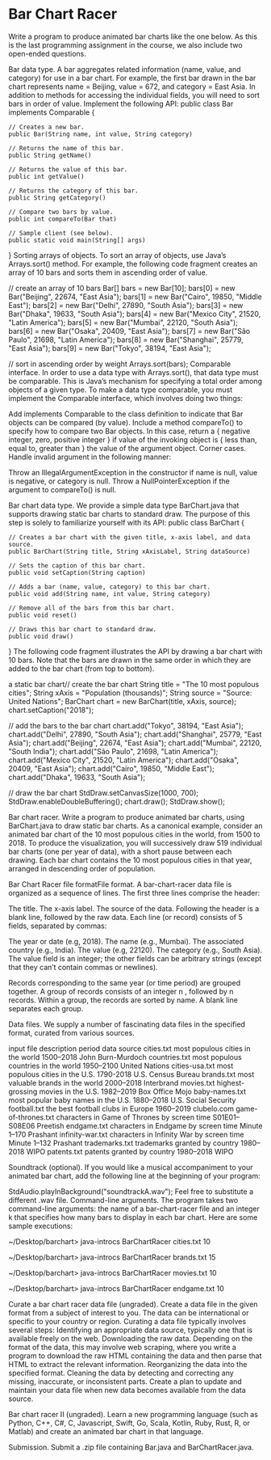 # Bar Chart Racer
Write a program to produce animated bar charts like the one below. As this is the last programming assignment in the course, we also include two open-ended questions.

Bar data type. A bar aggregates related information (name, value, and category) for use in a bar chart. For example, the first bar drawn in the bar chart represents name = Beijing, value = 672, and category = East Asia. In addition to methods for accessing the individual fields, you will need to sort bars in order of value. Implement the following API:
public class Bar implements Comparable<Bar> {

    // Creates a new bar.
    public Bar(String name, int value, String category)

    // Returns the name of this bar.
    public String getName()

    // Returns the value of this bar.
    public int getValue()

    // Returns the category of this bar.
    public String getCategory()

    // Compare two bars by value.
    public int compareTo(Bar that)

    // Sample client (see below).
    public static void main(String[] args)

}
Sorting arrays of objects. To sort an array of objects, use Java’s Arrays.sort() method. For example, the following code fragment creates an array of 10 bars and sorts them in ascending order of value.

// create an array of 10 bars
Bar[] bars = new Bar[10];
bars[0] = new Bar("Beijing",     22674, "East Asia");
bars[1] = new Bar("Cairo",       19850, "Middle East");
bars[2] = new Bar("Delhi",       27890, "South Asia");
bars[3] = new Bar("Dhaka",       19633, "South Asia");
bars[4] = new Bar("Mexico City", 21520, "Latin America");
bars[5] = new Bar("Mumbai",      22120, "South Asia");
bars[6] = new Bar("Osaka",       20409, "East Asia");
bars[7] = new Bar("São Paulo",   21698, "Latin America");
bars[8] = new Bar("Shanghai",    25779, "East Asia");
bars[9] = new Bar("Tokyo",       38194, "East Asia");

// sort in ascending order by weight
Arrays.sort(bars);
Comparable interface. In order to use a data type with Arrays.sort(), that data type must be comparable. This is Java’s mechanism for specifying a total order among objects of a given type. To make a data type comparable, you must implement the Comparable interface, which involves doing two things:

Add implements Comparable<Bar> to the class definition to indicate that Bar objects can be compared (by value).
Include a method compareTo() to specify how to compare two Bar objects. In this case, return a { negative integer, zero, positive integer } if value of the invoking object is { less than, equal to, greater than } the value of the argument object.
Corner cases. Handle invalid argument in the following manner:

Throw an IllegalArgumentException in the constructor if name is null, value is negative, or category is null.
Throw a NullPointerException if the argument to compareTo() is null.

Bar chart data type. We provide a simple data type BarChart.java that supports drawing static bar charts to standard draw. The purpose of this step is solely to familiarize yourself with its API:
public class BarChart {

    // Creates a bar chart with the given title, x-axis label, and data source.
    public BarChart(String title, String xAxisLabel, String dataSource)

    // Sets the caption of this bar chart.
    public void setCaption(String caption)

    // Adds a bar (name, value, category) to this bar chart.
    public void add(String name, int value, String category)

    // Remove all of the bars from this bar chart.
    public void reset() 

    // Draws this bar chart to standard draw.
    public void draw() 
}
The following code fragment illustrates the API by drawing a bar chart with 10 bars. Note that the bars are drawn in the same order in which they are added to the bar chart (from top to bottom).

a static bar chart// create the bar chart
String title = "The 10 most populous cities";
String xAxis = "Population (thousands)";
String source = "Source: United Nations";
BarChart chart = new BarChart(title, xAxis, source);
chart.setCaption("2018");

// add the bars to the bar chart
chart.add("Tokyo",       38194, "East Asia");
chart.add("Delhi",       27890, "South Asia");
chart.add("Shanghai",    25779, "East Asia");
chart.add("Beijing",     22674, "East Asia");
chart.add("Mumbai",      22120, "South India");
chart.add("São Paulo",   21698, "Latin America");
chart.add("Mexico City", 21520, "Latin America");
chart.add("Osaka",       20409, "East Asia");
chart.add("Cairo",       19850, "Middle East");
chart.add("Dhaka",       19633, "South Asia");

// draw the bar chart
StdDraw.setCanvasSize(1000, 700);
StdDraw.enableDoubleBuffering();
chart.draw();
StdDraw.show();


Bar chart racer. Write a program to produce animated bar charts, using BarChart.java to draw static bar charts.
As a canonical example, consider an animated bar chart of the 10 most populous cities in the world, from 1500 to 2018. To produce the visualization, you will successively draw 519 individual bar charts (one per year of data), with a short pause between each drawing. Each bar chart contains the 10 most populous cities in that year, arranged in descending order of population.


Bar Chart Racer file formatFile format. A bar-chart-racer data file is organized as a sequence of lines. The first three lines comprise the header:

The title.
The x-axis label.
The source of the data.
Following the header is a blank line, followed by the raw data. Each line (or record) consists of 5 fields, separated by commas:

The year or date (e.g, 2018).
The name (e.g., Mumbai).
The associated country (e.g., India).
The value (e.g, 22120).
The category (e.g., South Asia).
The value field is an integer; the other fields can be arbitrary strings (except that they can’t contain commas or newlines).

Records corresponding to the same year (or time period) are grouped together. A group of records consists of an integer n
, followed by n
 records. Within a group, the records are sorted by name. A blank line separates each group.

Data files. We supply a number of fascinating data files in the specified format, curated from various sources.

input file	description	period	data source
cities.txt	most populous cities in the world	1500–2018	John Burn-Murdoch
countries.txt	most populous countries in the world	1950–2100	United Nations
cities-usa.txt	most populous cities in the U.S.	1790-2018	U.S. Census Bureau
brands.txt	most valuable brands in the world	2000–2018	Interbrand
movies.txt	highest-grossing movies in the U.S.	1982–2019	Box Office Mojo
baby-names.txt	most popular baby names in the U.S.	1880–2018	U.S. Social Security
football.txt	the best football clubs in Europe	1960–2019	clubelo.com
game-of-thrones.txt	characters in Game of Thrones by screen time	S01E01–S08E06	Preetish
endgame.txt	characters in Endgame by screen time	Minute 1–170	Prashant
infinity-war.txt	characters in Infinity War by screen time	Minute 1–132	Prashant
trademarks.txt	trademarks granted by country	1980–2018	WIPO
patents.txt	patents granted by country	1980–2018	WIPO

Soundtrack (optional). If you would like a musical accompaniment to your animated bar chart, add the following line at the beginning of your program:

StdAudio.playInBackground("soundtrackA.wav");
Feel free to substitute a different .wav file.
Command-line arguments. The program takes two command-line arguments: the name of a bar-chart-racer file and an integer k
 that specifies how many bars to display in each bar chart. Here are some sample executions:

~/Desktop/barchart> java-introcs BarChartRacer cities.txt 10



~/Desktop/barchart> java-introcs BarChartRacer brands.txt 15



~/Desktop/barchart> java-introcs BarChartRacer movies.txt 10



~/Desktop/barchart> java-introcs BarChartRacer endgame.txt 10




Curate a bar chart racer data file (ungraded). Create a data file in the given format from a subject of interest to you. The data can be international or specific to your country or region. Curating a data file typically involves several steps:
Identifying an appropriate data source, typically one that is available freely on the web.
Downloading the raw data. Depending on the format of the data, this may involve web scraping, where you write a program to download the raw HTML containing the data and then parse that HTML to extract the relevant information.
Reorganizing the data into the specified format.
Cleaning the data by detecting and correcting any missing, inaccurate, or inconsistent parts.
Create a plan to update and maintain your data file when new data becomes available from the data source.


Bar chart racer II (ungraded). Learn a new programming language (such as Python, C++, C#, C, Javascript, Swift, Go, Scala, Kotlin, Ruby, Rust, R, or Matlab) and create an animated bar chart in that language.

Submission. Submit a .zip file containing Bar.java and BarChartRacer.java.
